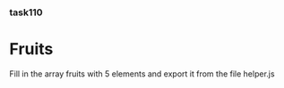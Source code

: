 
### task110

# Fruits

<p>Fill in the array fruits with 5 elements and export it from the file helper.js</p>